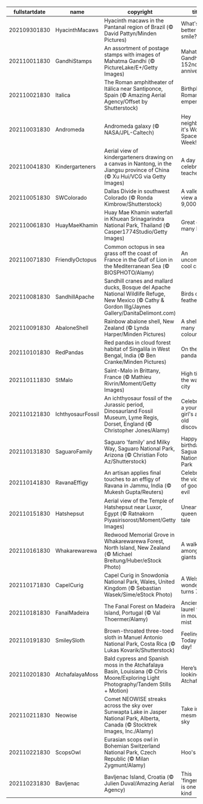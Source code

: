 |fullstartdate|name|copyright|title|image|
|--|--|--|--|--|
202109301830|HyacinthMacaws|Hyacinth macaws in the Pantanal region of Brazil (© David Pattyn/Minden Pictures)|What's better than a smile?|![](/en-IN/2021/10/202109301830HyacinthMacaws.jpg)|
202110011830|GandhiStamps|An assortment of postage stamps with images of Mahatma Gandhi (© PictureLake/E+/Getty Images)|Mahatma Gandhi’s 152nd birth anniversary|![](/en-IN/2021/10/202110011830GandhiStamps.jpg)|
202110021830|Italica|The Roman amphitheater of Itálica near Santiponce, Spain (© Amazing Aerial Agency/Offset by Shutterstock)|Birthplace of Roman emperors|![](/en-IN/2021/10/202110021830Italica.jpg)|
202110031830|Andromeda|Andromeda galaxy (© NASA/JPL-Caltech)|Hey neighbour, it's World Space Week!|![](/en-IN/2021/10/202110031830Andromeda.jpg)|
202110041830|Kindergarteners|Aerial view of kindergarteners drawing on a canvas in Nantong, in the Jiangsu province of China (© Xu Hui/VCG via Getty Images)|A day to celebrate teachers|![](/en-IN/2021/10/202110041830Kindergarteners.jpg)|
202110051830|SWColorado|Dallas Divide in southwest Colorado (© Ronda Kimbrow/Shutterstock)|A valley view at 9,000 feet|![](/en-IN/2021/10/202110051830SWColorado.jpg)|
202110061830|HuayMaeKhamin|Huay Mae Khamin waterfall in Khuean Srinagarindra National Park, Thailand (© Casper1774Studio/Getty Images)|Great on so many levels|![](/en-IN/2021/10/202110061830HuayMaeKhamin.jpg)|
202110071830|FriendlyOctopus|Common octopus in sea grass off the coast of France in the Gulf of Lion in the Mediterranean Sea (© BIOSPHOTO/Alamy)|An uncommonly cool critter|![](/en-IN/2021/10/202110071830FriendlyOctopus.jpg)|
202110081830|SandhillApache|Sandhill cranes and mallard ducks, Bosque del Apache National Wildlife Refuge, New Mexico (© Cathy & Gordon Illg/Jaynes Gallery/DanitaDelimont.com)|Birds of a feather|![](/en-IN/2021/10/202110081830SandhillApache.jpg)|
202110091830|AbaloneShell|Rainbow abalone shell, New Zealand (© Lynda Harper/Minden Pictures)|A shell of many colours|![](/en-IN/2021/10/202110091830AbaloneShell.jpg)|
202110101830|RedPandas|Red pandas in cloud forest habitat of Singalila in West Bengal, India (© Ben Cranke/Minden Pictures)|On the red panda trail|![](/en-IN/2021/10/202110101830RedPandas.jpg)|
202110111830|StMalo|Saint-Malo in Brittany, France (© Mathieu Rivrin/Moment/Getty Images)|High tide at the walled city|![](/en-IN/2021/10/202110111830StMalo.jpg)|
202110121830|IchthyosaurFossil|An ichthyosaur fossil of the Jurassic period, Dinosaurland Fossil Museum, Lyme Regis, Dorset, England (© Christopher Jones/Alamy)|Celebrating a young girl's age-old discovery|![](/en-IN/2021/10/202110121830IchthyosaurFossil.jpg)|
202110131830|SaguaroFamily|Saguaro 'family' and Milky Way, Saguaro National Park, Arizona (© Christian Foto Az/Shutterstock)|Happy birthday, Saguaro National Park|![](/en-IN/2021/10/202110131830SaguaroFamily.jpg)|
202110141830|RavanaEffigy|An artisan applies final touches to an effigy of Ravana in Jammu, India (© Mukesh Gupta/Reuters)|Celebrating the victory of good over evil|![](/en-IN/2021/10/202110141830RavanaEffigy.jpg)|
202110151830|Hatshepsut|Aerial view of the Temple of Hatshepsut near Luxor, Egypt (© Ratnakorn Piyasirisorost/Moment/Getty Images)|Unearthing a queen's lost tale|![](/en-IN/2021/10/202110151830Hatshepsut.jpg)|
202110161830|Whakarewarewa|Redwood Memorial Grove in Whakarewarewa Forest, North Island, New Zealand (© Michael Breitung/Huber/eStock Photo)|A walk among the giants|![](/en-IN/2021/10/202110161830Whakarewarewa.jpg)|
202110171830|CapelCurig|Capel Curig in Snowdonia National Park, Wales, United Kingdom (© Sebastian Wasek/Sime/eStock Photo)|A Welsh wonder turns 70|![](/en-IN/2021/10/202110171830CapelCurig.jpg)|
202110181830|FanalMadeira|The Fanal Forest on Madeira Island, Portugal (© Val Thoermer/Alamy)|Ancient laurel forest in mountain mist|![](/en-IN/2021/10/202110181830FanalMadeira.jpg)|
202110191830|SmileySloth|Brown-throated three-toed sloth in Manuel Antonio National Park, Costa Rica (© Lukas Kovarik/Shutterstock)|Feeling lazy? Today's your day!|![](/en-IN/2021/10/202110191830SmileySloth.jpg)|
202110201830|AtchafalayaMoss|Bald cypress and Spanish moss in the Atchafalaya Basin, Louisiana (© Chris Moore/Exploring Light Photography/Tandem Stills + Motion)|Here’s looking Atchafalaya|![](/en-IN/2021/10/202110201830AtchafalayaMoss.jpg)|
202110211830|Neowise|Comet NEOWISE streaks across the sky over Sunwapta Lake in Jasper National Park, Alberta, Canada (© Stocktrek Images, Inc./Alamy)|Take in the mesmerising sky|![](/en-IN/2021/10/202110211830Neowise.jpg)|
202110221830|ScopsOwl|Eurasian scops owl in Bohemian Switzerland National Park, Czech Republic (© Milan Zygmunt/Alamy)|Hoo's there?|![](/en-IN/2021/10/202110221830ScopsOwl.jpg)|
202110231830|Bavljenac|Bavljenac Island, Croatia (© Julien Duval/Amazing Aerial Agency)|This 'fingerprint' is one of a kind|![](/en-IN/2021/10/202110231830Bavljenac.jpg)|
